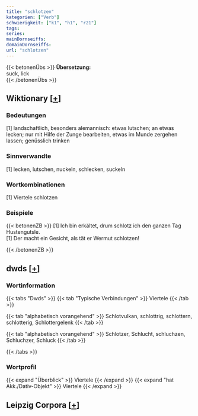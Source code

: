 ```yaml
---
title: "schlotzen"
kategorien: ["Verb"]
schwierigkeit: ["k1", "h1", "r21"]
tags:
series:
mainDornseiffs:
domainDornseiffs:
url: "schlotzen"
---
```


{{< betonenÜbs >}}
**Übersetzung:**  
suck, lick  
{{< /betonenÜbs >}}

## Wiktionary [[+](https://de.wiktionary.org/wiki/schlotzen)]

### Bedeutungen
[1] landschaftlich, besonders alemannisch: etwas lutschen; an etwas lecken; nur mit Hilfe der Zunge bearbeiten, etwas im Munde zergehen lassen; genüsslich trinken  

### Sinnverwandte
[1] lecken, lutschen, nuckeln, schlecken, suckeln  

### Wortkombinationen
[1] Viertele schlotzen  

### Beispiele
{{< betonenZB >}}
[1] Ich bin erkältet, drum schlotz ich den ganzen Tag Hustengutsle.  
[1] Der macht ein Gesicht, als tät er Wermut schlotzen!  

{{< /betonenZB >}}


## dwds [[+](https://www.dwds.de/wb/schlotzen)]

### Wortinformation
{{< tabs "Dwds" >}}
{{< tab "Typische Verbindungen" >}}
Viertele
{{< /tab >}}

{{< tab "alphabetisch vorangehend" >}}
Schlotvulkan, schlottrig, schlottern, schlotterig, Schlottergelenk
{{< /tab >}}

{{< tab "alphabetisch vorangehend" >}}
Schlotzer, Schlucht, schluchzen, Schluchzer, Schluck
{{< /tab >}}

{{< /tabs >}}

### Wortprofil
{{< expand "Überblick" >}} Viertele {{< /expand >}}
{{< expand "hat Akk./Dativ-Objekt" >}} Viertele {{< /expand >}}

## Leipzig Corpora [[+](https://corpora.uni-leipzig.de/en/res?word=schlotzen&corpusId=deu_newscrawl-public_2018)]

